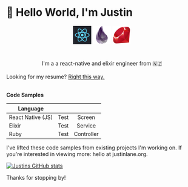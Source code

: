 # 👋 Hello World, I'm Justin
<div align="center">

  <a href="https://react-native.dev" target="_blank" alt="react" ><img src="https://github.com/juddey/juddey/blob/main/img/react.png" width="48"></a>
  <a href="https://elixir-lang.org" target="_blank" alt="elixir"><img src="https://github.com/juddey/juddey/blob/main/img/elixir.png" width="48"></a>
  <a href="https://ruby-lang.org" target="_blank" alt="ruby"><img src="https://github.com/juddey/juddey/blob/main/img/ruby.png" width="48"></a>
</div>

#
<div align="center">
I'm a a react-native and elixir engineer from 🇳🇿
</div>
<br />

<div>
Looking for my resume? <a href="//justinlane.org">Right this way.</a> 
</div>
<br />

**Code Samples**

| Language |  | |
|--------------|-----|:-----------:|
| React Native (JS) |  Test | Screen | 
| Elixir      |  Test | Service |
| Ruby      |  Test | Controller |

I've lifted these code samples from existing projects I'm working on. If you're interested in viewing more: hello at justinlane.org.

[![Justins GitHub stats](https://github-readme-stats.vercel.app/api?username=juddey&count_private=true&show_icons=true&hide=contribs)](https://github.com/anuraghazra/github-readme-stats)


Thanks for stopping by! 
